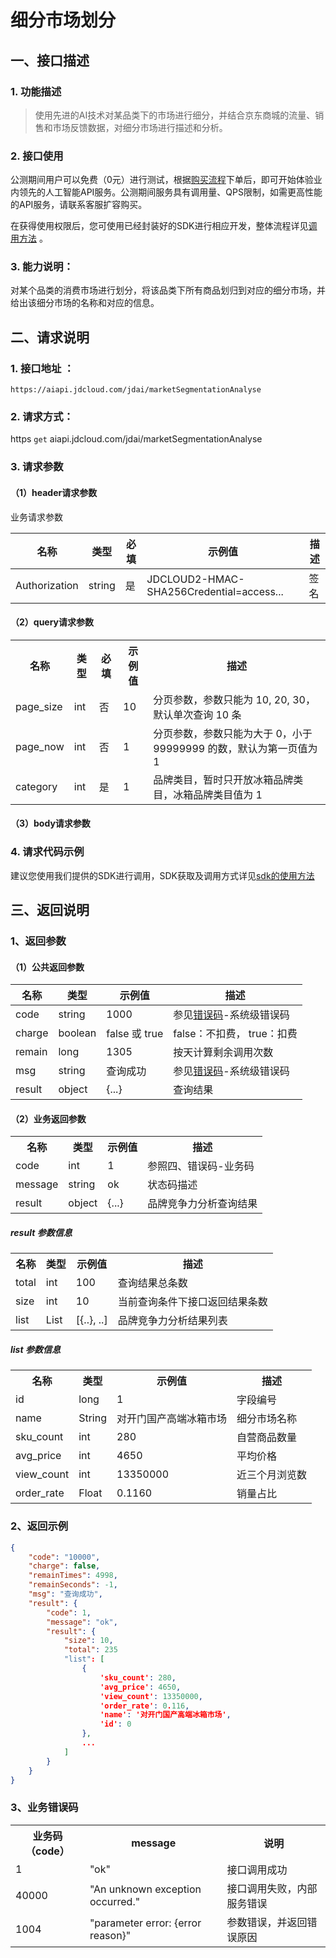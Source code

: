 # 细分市场划分

## 一、接口描述

### 1. 功能描述
> 使用先进的AI技术对某品类下的市场进行细分，并结合京东商城的流量、销售和市场反馈数据，对细分市场进行描述和分析。

### 2. 接口使用

公测期间用户可以免费（0元）进行测试，根据[购买流程](../Pricing/Purchase-Process.md)下单后，即可开始体验业内领先的人工智能API服务。公测期间服务具有调用量、QPS限制，如需更高性能的API服务，请联系客服扩容购买。

在获得使用权限后，您可使用已经封装好的SDK进行相应开发，整体流程详见[调用方法](../Operation-Guide/call-methods.md)  。

### 3. 能力说明：

对某个品类的消费市场进行划分，将该品类下所有商品划归到对应的细分市场，并给出该细分市场的名称和对应的信息。

## 二、请求说明

### 1. 接口地址 ：

```
https://aiapi.jdcloud.com/jdai/marketSegmentationAnalyse
```

### 2. 请求方式：

https `get` aiapi.jdcloud.com/jdai/marketSegmentationAnalyse

### 3. 请求参数

#### （1）header请求参数
业务请求参数

名称 | 类型 | 必填 | 示例值 | 描述
------|------|-----|-----|-----
Authorization | string | 是 | JDCLOUD2-HMAC-SHA256Credential=access... | 签名

#### （2）query请求参数
<table>
   <tr>
      <th>名称</th>
      <th>类型</th>
      <th>必填</th>
      <th>示例值</th>
      <th>描述</th>
   </tr>
   <tr>
      <td>page_size</td>
      <td>int</td>
      <td>否</td>
      <td>10</td>
      <td>分页参数，参数只能为 10, 20, 30，默认单次查询 10 条</td>
   </tr>
   <tr>
      <td>page_now</td>
      <td>int</td>
      <td>否</td>
      <td>1</td>
      <td>分页参数，参数只能为大于 0，小于 99999999 的数，默认为第一页值为 1</td>
   </tr>
   <tr>
      <td>category</td>
      <td>int</td>
      <td>是</td>
      <td>1</td>
      <td>品牌类目，暂时只开放冰箱品牌类目，冰箱品牌类目值为 1</td>
   </tr>
</table>

#### （3）body请求参数

### 4. 请求代码示例
建议您使用我们提供的SDK进行调用，SDK获取及调用方式详见[sdk的使用方法](../Operation-Guide/Use-Sdk.md)


## 三、返回说明
### 1、返回参数

#### （1）公共返回参数

名称 | 类型 | 示例值 | 描述
------|------|-----|-----
code | string | 1000 | 参见[错误码](Error-Code.md)-系统级错误码
charge | boolean | false 或 true | false：不扣费， true：扣费
remain | long | 1305 | 按天计算剩余调用次数
msg | string | 查询成功 | 参见[错误码](Error-Code.md)-系统级错误码
result | object | {...} | 查询结果


#### （2）业务返回参数
<table>
   <tr>
      <th>名称</th>
      <th>类型</th>
      <th>示例值</th>
      <th>描述</th>
   </tr>
   <tr>
      <td>code</td>
      <td>int</td>
      <td>1</td>
      <td>参照四、错误码-业务码</td>
   </tr>
    <tr>
      <td>message</td>
      <td>string</td>
      <td>ok</td>
      <td>状态码描述</td>
   </tr>
    <tr>
      <td>result</td>
      <td>object</td>
      <td>{...}</td>
      <td>品牌竞争力分析查询结果</td>
   </tr>

</table>

##### result 参数信息

<table>
   <tr>
      <th>名称</th>
      <th>类型</th>
      <th>示例值</th>
      <th>描述</th>
   </tr>
   <tr>
      <td>total</td>
      <td>int</td>
      <td>100</td>
      <td>查询结果总条数</td>
   </tr>
   <tr>
      <td>size</td>
      <td>int</td>
      <td>10</td>
      <td>当前查询条件下接口返回结果条数</td>
   </tr>
   <tr>
      <td>list</td>
      <td>List</td>
      <td>[{..}, ..]</td>
      <td>品牌竞争力分析结果列表</td>
   </tr>

</table>

##### list 参数信息

<table>
   <tr>
      <th>名称</th>
      <th>类型</th>
      <th>示例值</th>
      <th>描述</th>
   </tr>
   <tr>
      <td>id</td>
      <td>long</td>
      <td>1</td>
      <td>字段编号</td>
   </tr>
    <tr>
      <td>name</td>
      <td>String</td>
      <td>对开门国产高端冰箱市场</td>
      <td>细分市场名称</td>
   </tr>
   <tr>
      <td>sku_count</td>
      <td>int</td>
      <td>280</td>
      <td>自营商品数量</td>
   </tr>
   <tr>
      <td>avg_price</td>
      <td>int</td>
      <td>4650</td>
      <td>平均价格</td>
   </tr>
   <tr>
      <td>view_count</td>
      <td>int</td>
      <td>13350000</td>
      <td>近三个月浏览数</td>
   </tr>
      <tr>
      <td>order_rate</td>
      <td>Float</td>
      <td>0.1160</td>
      <td>销量占比</td>
   </tr>
</table>

### 2、返回示例

```JSON
{
    "code": "10000",
    "charge": false,
    "remainTimes": 4998,
    "remainSeconds": -1,
    "msg": "查询成功",
    "result": {
        "code": 1,
        "message": "ok",
        "result": {
            "size": 10,
            "total": 235
            "list": [
                {
                    'sku_count': 280,
                    'avg_price': 4650,
                    'view_count': 13350000,
                    'order_rate': 0.116,
                    'name': '对开门国产高端冰箱市场',
                    'id': 0
                },
                ...
            ]
        }
    }
}
```

### 3、业务错误码
<table>
   <tr>
      <th>业务码（code）</th>
      <th>message</th>
      <th>说明</th>
   </tr>
   <tr>
      <td>1</td>
      <td>"ok"</td>
      <td>接口调用成功</td>
   </tr>
   <tr>
      <td>40000</td>
      <td>"An unknown exception occurred."</td>
      <td>接口调用失败，内部服务错误</td>
   </tr>
   <tr>
      <td>1004</td>
      <td>"parameter error: {error reason}"</td>
      <td>参数错误，并返回错误原因</td>
   </tr>

</table>
